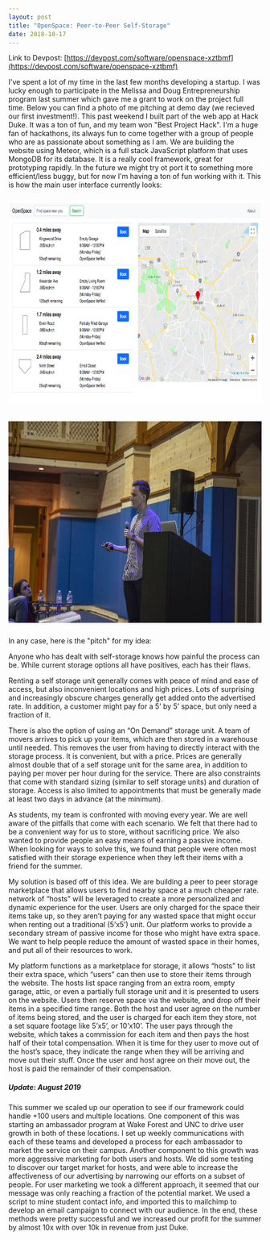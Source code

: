 ```yaml
---
layout: post
title: "OpenSpace: Peer-to-Peer Self-Storage"
date: 2018-10-17
---
```


Link to Devpost: [https://devpost.com/software/openspace-xztbmf](https://devpost.com/software/openspace-xztbmf)

I've spent a lot of my time in the last few months developing a startup. I was lucky enough to participate in the Melissa and Doug Entrepreneurship program last summer which gave me a grant to work on the project full time. Below you can find a photo of me pitching at demo day (we recieved our first investment!). This past weekend I built part of the web app at Hack Duke. It was a ton of fun, and my team won "Best Project Hack". I'm a huge fan of hackathons, its always fun to come together with a group of people who are as passionate about something as I am. We are building the website using Meteor, which is a full stack JavaScript platform that uses MongoDB for its database. It is a really cool framework, great for prototyping rapidly. In the future we might try ot port it to something more efficient/less buggy, but for now I'm having a ton of fun working with it. This is how the main user interface currently looks:

<img src="/assets/OpenSpace_Layout.png"
     alt="OpenSpace"
     style="float: center; margin-top: 10px; margin-bottom: 10px;" width='auto' height='400'>
     
<img src="/assets/demoday.jpg"
     alt="Pitching"
     style="float: center; margin-top: 10px; margin-bottom: 10px;" width='auto' height='400'>

In any case, here is the "pitch" for my idea: 

Anyone who has dealt with self-storage knows how painful the process can be. While current storage options all have positives, each has their flaws.

Renting a self storage unit generally comes with peace of mind and ease of access, but also inconvenient locations and high prices. Lots of surprising and increasingly obscure charges generally get added onto the advertised rate. In addition, a customer might pay for a 5’ by 5’ space, but only need a fraction of it.

There is also the option of using an “On Demand” storage unit. A team of movers arrives to pick up your items, which are then stored in a warehouse until needed. This removes the user from having to directly interact with the storage process. It is convenient, but with a price. Prices are generally almost double that of a self storage unit for the same area, in addition to paying per mover per hour during for the service. There are also constraints that come with standard sizing (similar to self storage units) and duration of storage. Access is also limited to appointments that must be generally made at least two days in advance (at the minimum).

As students, my team is confronted with moving every year. We are well aware of the pitfalls that come with each scenario. We felt that there had to be a convenient way for us to store, without sacrificing price. We also wanted to provide people an easy means of earning a passive income. When looking for ways to solve this, we found that people were often most satisfied with their storage experience when they left their items with a friend for the summer.

My solution is based off of this idea. We are building a peer to peer storage marketplace that allows users to find nearby space at a much cheaper rate. 
network of “hosts” will be leveraged to create a more personalized and dynamic experience for the user. Users are only charged for the space their items take up, so they aren’t paying for any wasted space that might occur when renting out a traditional (5’x5’) unit. Our platform works to provide a secondary stream of passive income for those who might have extra space. We want to help people reduce the amount of wasted space in their homes, and put all of their resources to work.

My platform functions as a marketplace for storage, it allows “hosts” to list their extra space, which “users” can then use to store their items through the website. The hosts list space ranging from an extra room, empty garage, attic, or even a partially full storage unit and it is presented to users on the website. Users then reserve space via the website, and drop off their items in a specified time range. Both the host and user agree on the number of items being stored, and the user is charged for each item they store, not a set square footage like 5’x5’, or 10’x10’. The user pays through the website, which takes a commission for each item and then pays the host half of their total compensation. When it is time for they user to move out of the host’s space, they indicate the range when they will be arriving and move out their stuff. Once the user and host agree on their move out, the host is paid the remainder of their compensation. 

<h5> Update: August 2019</h5>  
This summer we scaled up our operation to see if our framework could handle +100 users and multiple locations. One component of this was starting an ambassador program at Wake Forest and UNC to drive user growth in both of these locations. I set up weekly communications with each of these teams and developed a process for each ambassador to market the service on their campus. Another component to this growth was more aggressive marketing for both users and hosts. We did some testing to discover our target market for hosts, and were able to increase the affectiveness of our advertising by narrowing our efforts on a subset of people. For user marketing we took a different approach, it seemed that our message was only reaching a fraction of the potential market. We used a script to mine student contact info, and imported this to mailchimp to develop an email campaign to connect with our audience. In the end, these methods were pretty successful and we increased our profit for the summer by almost 10x with over 10k in revenue from just Duke. 
